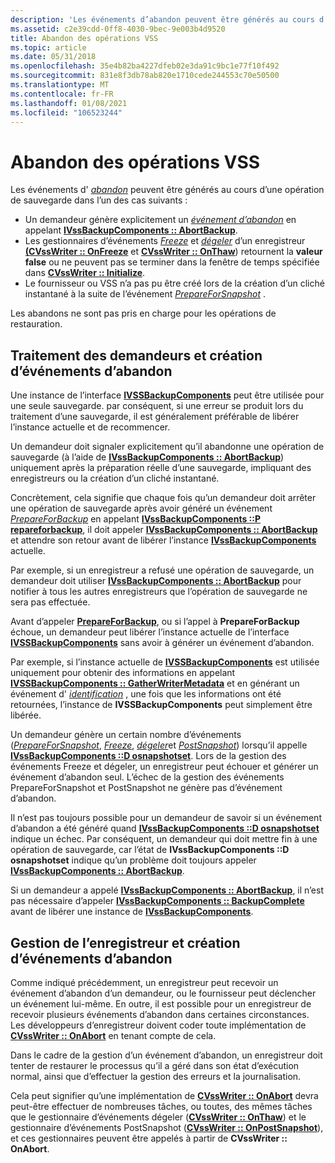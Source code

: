 ```yaml
---
description: 'Les événements d’abandon peuvent être générés au cours d’une opération de sauvegarde dans l’un des cas suivants :'
ms.assetid: c2e39cdd-0ff8-4030-9bec-9e003b4d9520
title: Abandon des opérations VSS
ms.topic: article
ms.date: 05/31/2018
ms.openlocfilehash: 35e4b82ba4227dfeb02e3da91c9bc1e77f10f492
ms.sourcegitcommit: 831e8f3db78ab820e1710cede244553c70e50500
ms.translationtype: MT
ms.contentlocale: fr-FR
ms.lasthandoff: 01/08/2021
ms.locfileid: "106523244"
---
```

# <a name="aborting-vss-operations"></a>Abandon des opérations VSS

Les événements d' [*abandon*](vssgloss-a.md) peuvent être générés au cours d’une opération de sauvegarde dans l’un des cas suivants :

-   Un demandeur génère explicitement un [*événement d’abandon*](vssgloss-a.md) en appelant [**IVssBackupComponents :: AbortBackup**](/windows/desktop/api/VsBackup/nf-vsbackup-ivssbackupcomponents-abortbackup).
-   Les gestionnaires d’événements [*Freeze*](vssgloss-f.md) et [*dégeler*](vssgloss-t.md) d’un enregistreur [**(CVssWriter :: OnFreeze**](/windows/desktop/api/VsWriter/nf-vswriter-cvsswriter-onfreeze) et [**CVssWriter :: OnThaw**](/windows/desktop/api/VsWriter/nf-vswriter-cvsswriter-onthaw)) retournent la **valeur false** ou ne peuvent pas se terminer dans la fenêtre de temps spécifiée dans [**CVssWriter :: Initialize**](/windows/desktop/api/VsWriter/nf-vswriter-cvsswriter-initialize).
-   Le fournisseur ou VSS n’a pas pu être créé lors de la création d’un cliché instantané à la suite de l’événement [*PrepareForSnapshot*](vssgloss-p.md) .

Les abandons ne sont pas pris en charge pour les opérations de restauration.

## <a name="requester-handling-and-creation-of-abort-events"></a>Traitement des demandeurs et création d’événements d’abandon

Une instance de l’interface [**IVSSBackupComponents**](/windows/desktop/api/VsBackup/nl-vsbackup-ivssbackupcomponents) peut être utilisée pour une seule sauvegarde. par conséquent, si une erreur se produit lors du traitement d’une sauvegarde, il est généralement préférable de libérer l’instance actuelle et de recommencer.

Un demandeur doit signaler explicitement qu’il abandonne une opération de sauvegarde (à l’aide de [**IVssBackupComponents :: AbortBackup**](/windows/desktop/api/VsBackup/nf-vsbackup-ivssbackupcomponents-abortbackup)) uniquement après la préparation réelle d’une sauvegarde, impliquant des enregistreurs ou la création d’un cliché instantané.

Concrètement, cela signifie que chaque fois qu’un demandeur doit arrêter une opération de sauvegarde après avoir généré un événement [*PrepareForBackup*](vssgloss-p.md) en appelant [**IVssBackupComponents ::P repareforbackup**](/windows/desktop/api/VsBackup/nf-vsbackup-ivssbackupcomponents-prepareforbackup), il doit appeler [**IVssBackupComponents :: AbortBackup**](/windows/desktop/api/VsBackup/nf-vsbackup-ivssbackupcomponents-abortbackup) et attendre son retour avant de libérer l’instance [**IVssBackupComponents**](/windows/desktop/api/VsBackup/nl-vsbackup-ivssbackupcomponents) actuelle.

Par exemple, si un enregistreur a refusé une opération de sauvegarde, un demandeur doit utiliser [**IVssBackupComponents :: AbortBackup**](/windows/desktop/api/VsBackup/nf-vsbackup-ivssbackupcomponents-abortbackup) pour notifier à tous les autres enregistreurs que l’opération de sauvegarde ne sera pas effectuée.

Avant d’appeler [**PrepareForBackup**](/windows/desktop/api/VsBackup/nf-vsbackup-ivssbackupcomponents-prepareforbackup), ou si l’appel à **PrepareForBackup** échoue, un demandeur peut libérer l’instance actuelle de l’interface [**IVSSBackupComponents**](/windows/desktop/api/VsBackup/nl-vsbackup-ivssbackupcomponents) sans avoir à générer un événement d’abandon.

Par exemple, si l’instance actuelle de [**IVSSBackupComponents**](/windows/desktop/api/VsBackup/nl-vsbackup-ivssbackupcomponents) est utilisée uniquement pour obtenir des informations en appelant [**IVSSBackupComponents :: GatherWriterMetadata**](/windows/desktop/api/VsBackup/nf-vsbackup-ivssbackupcomponents-gatherwritermetadata) et en générant un événement d' [*identification*](vssgloss-i.md) , une fois que les informations ont été retournées, l’instance de **IVSSBackupComponents** peut simplement être libérée.

Un demandeur génère un certain nombre d’événements ([*PrepareForSnapshot*](vssgloss-p.md), [*Freeze*](vssgloss-f.md), [*dégeler*](vssgloss-t.md)et [*PostSnapshot*](vssgloss-p.md)) lorsqu’il appelle [**IVssBackupComponents ::D osnapshotset**](/windows/desktop/api/VsBackup/nf-vsbackup-ivssbackupcomponents-dosnapshotset). Lors de la gestion des événements Freeze et dégeler, un enregistreur peut échouer et générer un événement d’abandon seul. L’échec de la gestion des événements PrepareForSnapshot et PostSnapshot ne génère pas d’événement d’abandon.

Il n’est pas toujours possible pour un demandeur de savoir si un événement d’abandon a été généré quand [**IVssBackupComponents ::D osnapshotset**](/windows/desktop/api/VsBackup/nf-vsbackup-ivssbackupcomponents-dosnapshotset) indique un échec. Par conséquent, un demandeur qui doit mettre fin à une opération de sauvegarde, car l’état de **IVssBackupComponents ::D osnapshotset** indique qu’un problème doit toujours appeler [**IVssBackupComponents :: AbortBackup**](/windows/desktop/api/VsBackup/nf-vsbackup-ivssbackupcomponents-abortbackup).

Si un demandeur a appelé [**IVssBackupComponents :: AbortBackup**](/windows/desktop/api/VsBackup/nf-vsbackup-ivssbackupcomponents-abortbackup), il n’est pas nécessaire d’appeler [**IVssBackupComponents :: BackupComplete**](/windows/desktop/api/VsBackup/nf-vsbackup-ivssbackupcomponents-backupcomplete) avant de libérer une instance de [**IVssBackupComponents**](/windows/desktop/api/VsBackup/nl-vsbackup-ivssbackupcomponents).

## <a name="writer-handling-and-creation-of-abort-events"></a>Gestion de l’enregistreur et création d’événements d’abandon

Comme indiqué précédemment, un enregistreur peut recevoir un événement d’abandon d’un demandeur, ou le fournisseur peut déclencher un événement lui-même. En outre, il est possible pour un enregistreur de recevoir plusieurs événements d’abandon dans certaines circonstances. Les développeurs d’enregistreur doivent coder toute implémentation de [**CVssWriter :: OnAbort**](/windows/desktop/api/VsWriter/nf-vswriter-cvsswriter-onabort) en tenant compte de cela.

Dans le cadre de la gestion d’un événement d’abandon, un enregistreur doit tenter de restaurer le processus qu’il a géré dans son état d’exécution normal, ainsi que d’effectuer la gestion des erreurs et la journalisation.

Cela peut signifier qu’une implémentation de [**CVssWriter :: OnAbort**](/windows/desktop/api/VsWriter/nf-vswriter-cvsswriter-onabort) devra peut-être effectuer de nombreuses tâches, ou toutes, des mêmes tâches que le gestionnaire d’événements dégeler ([**CVssWriter :: OnThaw**](/windows/desktop/api/VsWriter/nf-vswriter-cvsswriter-onthaw)) et le gestionnaire d’événements PostSnapshot ([**CVssWriter :: OnPostSnapshot**](/windows/desktop/api/VsWriter/nf-vswriter-cvsswriter-onpostsnapshot)), et ces gestionnaires peuvent être appelés à partir de **CVssWriter :: OnAbort**.

 

 




